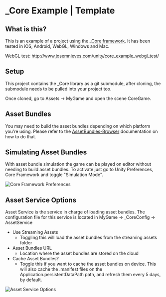 # _Core Example | Template

What is this?
---
This is an example of a project using the [_Core framework](https://github.com/nievesj/unity-core-project). It has been tested in iOS, Android, WebGL, Windows and Mac.

WebGL test:  http://www.josemnieves.com/unity/core_example_webgl_test/

Setup
---
This project contains the _Core library as a git submodule, after cloning, the submodule needs to be pulled into your project too. 

Once cloned, go to Assets -> MyGame and open the scene CoreGame.

Asset Bundles
---
You may need to build the asset bundles depending on which platform you're using. Please refer to the  [AssetBundles-Browser](https://github.com/Unity-Technologies/AssetBundles-Browser)  documentation on how to do that. 

Simulating Asset Bundles
---
With asset bundle simulation the game can be played on editor without needing to build asset bundles. To activate just go to Unity Preferences, Core Framework and toggle "Simulation Mode".

![Core Framework Preferences](http://www.josemnieves.com/unity/images/preferences.png)

Asset Service Options
---
Asset Service is the service in charge of loading asset bundles. The configuration file for this service is located in MyGame -> _CoreConfig -> AssetService
* Use Streaming Assets
	* Toggling this will load the asset bundles from the streaming assets folder
* Asset Bundles URL
	* Location where the asset bundles are stored on the cloud
* Cache Asset Bundles?
	* Toggle this if you want to cache the asset bundles on device. This will also cache the .manifest files on the Application.persistentDataPath path, and refresh them every 5 days, by default.
	
![Asset Service Options](http://www.josemnieves.com/unity/images/assetservice.png)



